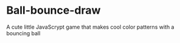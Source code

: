 # Ball-bounce-draw
A cute little JavaScrypt game that makes cool color patterns with a bouncing ball
